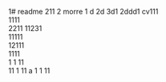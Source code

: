 1# readme 211
2 morre
1 d
2d
3d1 
2ddd1 
cv111  
1111  
2211 
11231    
11111        
12111            
1111  
1  1
11   
11
1 
11   a 
1 
1
11
 
